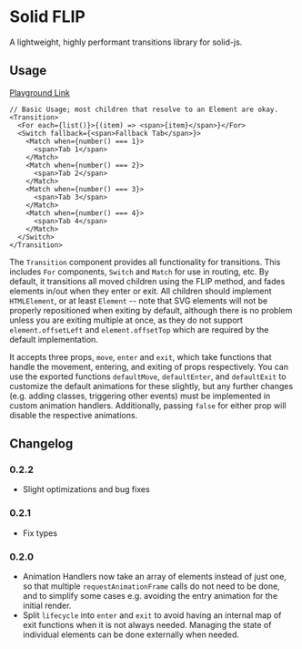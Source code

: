 # Solid FLIP

A lightweight, highly performant transitions library for solid-js.

## Usage

[Playground Link](https://playground.solidjs.com/?hash=1053702462&version=1.0.4)

```tsx
// Basic Usage; most children that resolve to an Element are okay.
<Transition>
  <For each={list()}>{(item) => <span>{item}</span>}</For>
  <Switch fallback={<span>Fallback Tab</span>}>
    <Match when={number() === 1}>
      <span>Tab 1</span>
    </Match>
    <Match when={number() === 2}>
      <span>Tab 2</span>
    </Match>
    <Match when={number() === 3}>
      <span>Tab 3</span>
    </Match>
    <Match when={number() === 4}>
      <span>Tab 4</span>
    </Match>
  </Switch>
</Transition>
```

The `Transition` component provides all functionality for transitions. This includes `For` components, `Switch` and `Match` for use in routing, etc. By default, it transitions all moved children using the FLIP method, and fades elements in/out when they enter or exit. All children should implement `HTMLElement`, or at least `Element` -- note that SVG elements will not be properly repositioned when exiting by default, although there is no problem unless you are exiting multiple at once, as they do not support `element.offsetLeft` and `element.offsetTop` which are required by the default implementation.

It accepts three props, `move`, `enter` and `exit`, which take functions that handle the movement, entering, and exiting of props respectively. You can use the exported functions `defaultMove`, `defaultEnter`, and `defaultExit` to customize the default animations for these slightly, but any further changes (e.g. adding classes, triggering other events) must be implemented in custom animation handlers. Additionally, passing `false` for either prop will disable the respective animations.

## Changelog

### 0.2.2

- Slight optimizations and bug fixes

### 0.2.1

- Fix types

### 0.2.0

- Animation Handlers now take an array of elements instead of just one, so that multiple `requestAnimationFrame` calls do not need to be done, and to simplify some cases e.g. avoiding the entry animation for the initial render.
- Split `lifecycle` into `enter` and `exit` to avoid having an internal map of exit functions when it is not always needed. Managing the state of individual elements can be done externally when needed.

